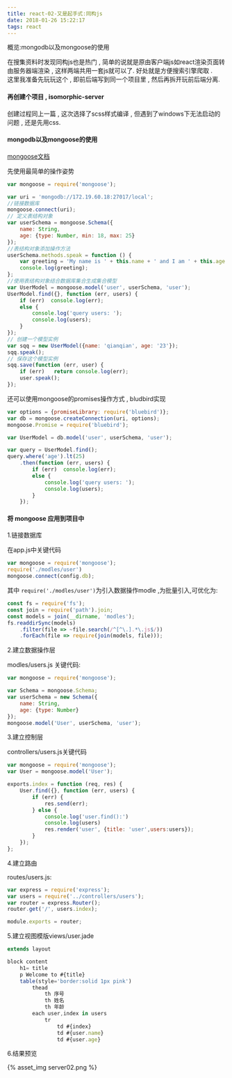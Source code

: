 ```yaml
---
title: react-02-又是起手式:同构js
date: 2018-01-26 15:22:17
tags: react
---
```


概览:mongodb以及mongoose的使用

在搜集资料时发现同构js也是热门 , 简单的说就是原由客户端js如react渲染页面转由服务器端渲染 , 这样两端共用一套js就可以了. 好处就是方便搜索引擎爬取 .   
这里我准备先玩玩这个 , 即前后端写到同一个项目里 , 然后再拆开玩前后端分离.

#### 再创建个项目 , isomorphic-server

创建过程同上一篇 , 这次选择了scss样式编译 , 但遇到了windows下无法启动的问题 , 还是先用css.

#### mongodb以及mongoose的使用

[mongoose文档](http://www.nodeclass.com/api/mongoose.html)

先使用最简单的操作姿势

```javascript
var mongoose = require('mongoose');

var uri = 'mongodb://172.19.60.18:27017/local';
//链接数据库
mongoose.connect(uri);
// 定义表结构对象
var userSchema = mongoose.Schema({
    name: String,
    age: {type: Number, min: 18, max: 25}
});
//表结构对象添加操作方法
userSchema.methods.speak = function () {
    var greeting = 'My name is ' + this.name + ' and I am ' + this.age + ' years old';
    console.log(greeting);
};
//使用表结构对象结合数据库集合生成集合模型
var UserModel = mongoose.model('user', userSchema, 'user');
UserModel.find({}, function (err, users) {
    if (err)  console.log(err);
    else {
        console.log('query users: ');
        console.log(users);
    }
});
// 创建一个模型实例
var sqq = new UserModel({name: 'qianqian', age: '23'});
sqq.speak();
// 保存这个模型实例
sqq.save(function (err, user) {
    if (err)   return console.log(err);
    user.speak();
});
```   

还可以使用mongoose的promises操作方式 , bludbird实现

```javascript
var options = {promiseLibrary: require('bluebird')};
var db = mongoose.createConnection(uri, options);
mongoose.Promise = require('bluebird');

var UserModel = db.model('user', userSchema, 'user');

var query = UserModel.find();
query.where('age').lt(25)
    .then(function (err, users) {
        if (err)  console.log(err);
        else {
            console.log('query users: ');
            console.log(users);
        }
    });

```

#### 将 mongoose 应用到项目中

1.链接数据库

在app.js中关键代码

```javascript
var mongoose = require('mongoose');
require('./modles/user')
mongoose.connect(config.db);
```

其中 `require('./modles/user')`为引入数据操作modle ,为批量引入,可优化为:

```javascript
const fs = require('fs');
const join = require('path').join;
const models = join(__dirname, 'modles');
fs.readdirSync(models)
    .filter(file => ~file.search(/^[^\.].*\.js$/))
    .forEach(file => require(join(models, file)));
```

2.建立数据操作层

modles/users.js 关键代码:

```javascript
var mongoose = require('mongoose');

var Schema = mongoose.Schema;
var userSchema = new Schema({
    name: String,
    age: {type: Number}
});
mongoose.model('User', userSchema, 'user');
```

3.建立控制层   

controllers/users.js关键代码   

```javascript
var mongoose = require('mongoose');
var User = mongoose.model('User');

exports.index = function (req, res) {
    User.find({}, function (err, users) {
        if (err) {
            res.send(err);
        } else {
            console.log('user.find():')
            console.log(users)
            res.render('user', {title: 'user',users:users});
        }
    });
};
```

4.建立路由   

routes/users.js:

```javascript
var express = require('express');
var users = require('../controllers/users');
var router = express.Router();
router.get('/', users.index);

module.exports = router;
```

5.建立视图模版views/user.jade   

```javascript
extends layout

block content
    h1= title
    p Welcome to #{title}
    table(style='border:solid 1px pink')
        thead
            th 序号
            th 姓名
            th 年龄
        each user,index in users
            tr
                td #{index}
                td #{user.name}
                td #{user.age}

```

6.结果预览   

{% asset_img server02.png %}